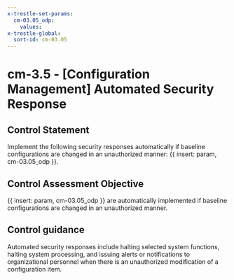 ```yaml
---
x-trestle-set-params:
  cm-03.05_odp:
    values:
x-trestle-global:
  sort-id: cm-03.05
---
```


# cm-3.5 - \[Configuration Management\] Automated Security Response

## Control Statement

Implement the following security responses automatically if baseline configurations are changed in an unauthorized manner: {{ insert: param, cm-03.05_odp }}.

## Control Assessment Objective

 {{ insert: param, cm-03.05_odp }} are automatically implemented if baseline configurations are changed in an unauthorized manner.

## Control guidance

Automated security responses include halting selected system functions, halting system processing, and issuing alerts or notifications to organizational personnel when there is an unauthorized modification of a configuration item.
